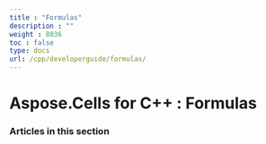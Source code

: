 ```yaml
---
title : "Formulas" 
description : "" 
weight : 8036 
toc : false
type: docs
url: /cpp/developerguide/formulas/
---
```


# Aspose.Cells for C++ : Formulas


### Articles in this section

           


